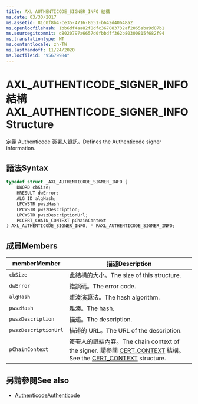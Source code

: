 ```yaml
---
title: AXL_AUTHENTICODE_SIGNER_INFO 結構
ms.date: 03/30/2017
ms.assetid: 81c0f8b4-ce35-4716-8651-b642d40648a2
ms.openlocfilehash: 1bb6df4aa82f8dfc367083732af2065aba9d07b1
ms.sourcegitcommit: d8020797a6657d0fbbdff362b80300815f682f94
ms.translationtype: MT
ms.contentlocale: zh-TW
ms.lasthandoff: 11/24/2020
ms.locfileid: "95679984"
---
```

# <a name="axl_authenticode_signer_info-structure"></a><span data-ttu-id="e71e1-102">AXL_AUTHENTICODE_SIGNER_INFO 結構</span><span class="sxs-lookup"><span data-stu-id="e71e1-102">AXL_AUTHENTICODE_SIGNER_INFO Structure</span></span>

<span data-ttu-id="e71e1-103">定義 Authenticode 簽署人資訊。</span><span class="sxs-lookup"><span data-stu-id="e71e1-103">Defines the Authenticode signer information.</span></span>  
  
## <a name="syntax"></a><span data-ttu-id="e71e1-104">語法</span><span class="sxs-lookup"><span data-stu-id="e71e1-104">Syntax</span></span>  
  
```cpp  
typedef struct _AXL_AUTHENTICODE_SIGNER_INFO {  
    DWORD cbSize;  
    HRESULT dwError;  
    ALG_ID algHash;  
    LPCWSTR pwszHash  
    LPCWSTR pwszDescription;  
    LPCWSTR pwszDescriptionUrl;  
    PCCERT_CHAIN_CONTEXT pChainContext  
} AXL_AUTHENTICODE_SIGNER_INFO, * PAXL_AUTHENTICODE_SIGNER_INFO;  
```  
  
## <a name="members"></a><span data-ttu-id="e71e1-105">成員</span><span class="sxs-lookup"><span data-stu-id="e71e1-105">Members</span></span>  
  
|<span data-ttu-id="e71e1-106">member</span><span class="sxs-lookup"><span data-stu-id="e71e1-106">Member</span></span>|<span data-ttu-id="e71e1-107">描述</span><span class="sxs-lookup"><span data-stu-id="e71e1-107">Description</span></span>|  
|------------|-----------------|  
|`cbSize`|<span data-ttu-id="e71e1-108">此結構的大小。</span><span class="sxs-lookup"><span data-stu-id="e71e1-108">The size of this structure.</span></span>|  
|`dwError`|<span data-ttu-id="e71e1-109">錯誤碼。</span><span class="sxs-lookup"><span data-stu-id="e71e1-109">The error code.</span></span>|  
|`algHash`|<span data-ttu-id="e71e1-110">雜湊演算法。</span><span class="sxs-lookup"><span data-stu-id="e71e1-110">The hash algorithm.</span></span>|  
|`pwszHash`|<span data-ttu-id="e71e1-111">雜湊。</span><span class="sxs-lookup"><span data-stu-id="e71e1-111">The hash.</span></span>|  
|`pwszDescription`|<span data-ttu-id="e71e1-112">描述。</span><span class="sxs-lookup"><span data-stu-id="e71e1-112">The description.</span></span>|  
|`pwszDescriptionUrl`|<span data-ttu-id="e71e1-113">描述的 URL。</span><span class="sxs-lookup"><span data-stu-id="e71e1-113">The URL of the description.</span></span>|  
|`pChainContext`|<span data-ttu-id="e71e1-114">簽署人的鏈結內容。</span><span class="sxs-lookup"><span data-stu-id="e71e1-114">The chain context of the signer.</span></span> <span data-ttu-id="e71e1-115">請參閱 [CERT_CONTEXT](/windows/win32/api/wincrypt/ns-wincrypt-cert_context) 結構。</span><span class="sxs-lookup"><span data-stu-id="e71e1-115">See the [CERT_CONTEXT](/windows/win32/api/wincrypt/ns-wincrypt-cert_context) structure.</span></span>|  
  
## <a name="see-also"></a><span data-ttu-id="e71e1-116">另請參閱</span><span class="sxs-lookup"><span data-stu-id="e71e1-116">See also</span></span>

- [<span data-ttu-id="e71e1-117">Authenticode</span><span class="sxs-lookup"><span data-stu-id="e71e1-117">Authenticode</span></span>](index.md)
